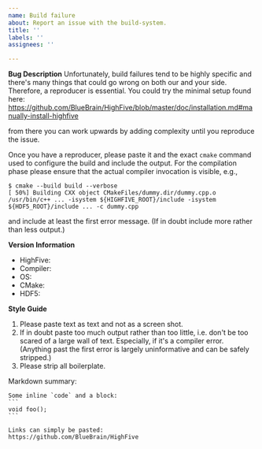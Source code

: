 ```yaml
---
name: Build failure
about: Report an issue with the build-system.
title: ''
labels: ''
assignees: ''

---
```


**Bug Description**
Unfortunately, build failures tend to be highly specific and there's many
things that could go wrong on both our and your side. Therefore, a reproducer
is essential. You could try the minimal setup found here:
https://github.com/BlueBrain/HighFive/blob/master/doc/installation.md#manually-install-highfive

from there you can work upwards by adding complexity until you reproduce the
issue.

Once you have a reproducer, please paste it and the exact `cmake` command used to
configure the build and include the output. For the compilation phase please
ensure that the actual compiler invocation is visible, e.g.,
```
$ cmake --build build --verbose
[ 50%] Building CXX object CMakeFiles/dummy.dir/dummy.cpp.o
/usr/bin/c++ ... -isystem ${HIGHFIVE_ROOT}/include -isystem ${HDF5_ROOT}/include ... -c dummy.cpp
```
and include at least the first error message. (If in doubt include more rather
than less output.)

**Version Information**
  - HighFive:
  - Compiler:
  - OS:
  - CMake:
  - HDF5:

**Style Guide**
1. Please paste text as text and not as a screen shot.
2. If in doubt paste too much output rather than too little, i.e. don't be too
   scared of a large wall of text. Especially, if it's a compiler error.
   (Anything past the first error is largely uninformative and can be safely
   stripped.)
3. Please strip all boilerplate.

Markdown summary:
````
Some inline `code` and a block:
```
void foo();
```

Links can simply be pasted:
https://github.com/BlueBrain/HighFive
````
